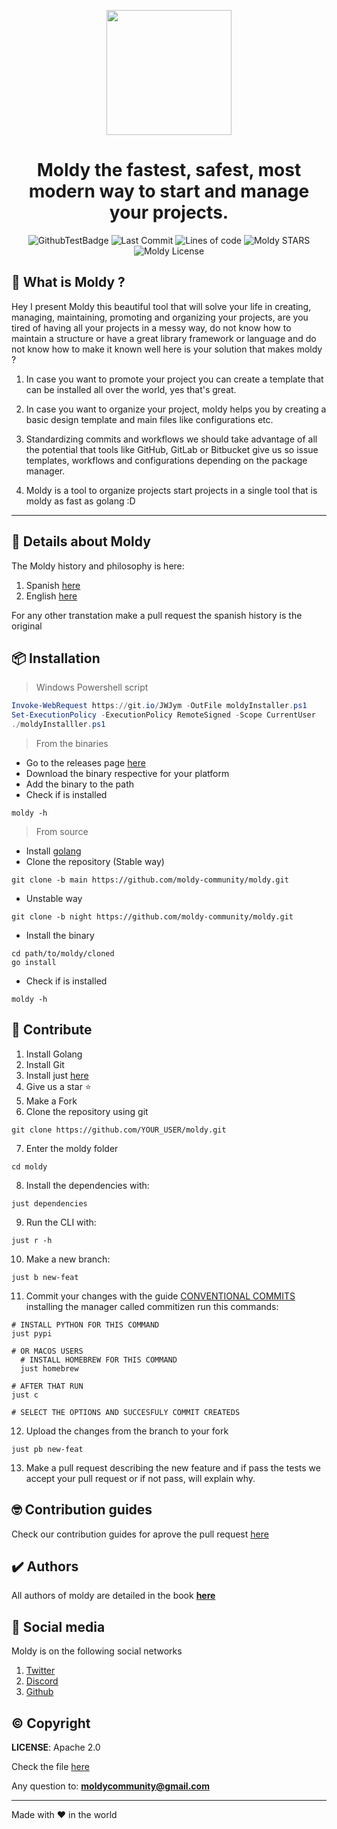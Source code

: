<div align="center">
  <p>
    <img width="200" src="./assets/icon.png">
  </p>
  <h1>Moldy the fastest, safest, most modern way to start and manage your projects.</h1>
</div>

<div align="center">

![GithubTestBadge](https://img.shields.io/github/workflow/status/Moldy-Community/moldy/Go?label=Tests&logo=github)
![Last Commit](https://img.shields.io/github/last-commit/Moldy-Community/moldy)
![Lines of code](https://img.shields.io/tokei/lines/github/Moldy-Community/moldy)
![Moldy STARS](https://img.shields.io/github/stars/Moldy-Community/moldy?style=social)
![Moldy License](https://img.shields.io/github/license/moldy-community/moldy)

</div>

## 🤔 What is Moldy ?

Hey I present Moldy this beautiful tool that will solve your life in creating, managing, maintaining, promoting and organizing your projects, are you tired of having all your projects in a messy way, do not know how to maintain a structure or have a great library framework or language and do not know how to make it known well here is your solution that makes moldy ?

1. In case you want to promote your project you can create a template that can be installed all over the world, yes that's great.

2. In case you want to organize your project, moldy helps you by creating a basic design template and main files like configurations etc.

3. Standardizing commits and workflows we should take advantage of all the potential that tools like GitHub, GitLab or Bitbucket give us so issue templates, workflows and configurations depending on the package manager.

4. Moldy is a tool to organize projects start projects in a single tool that is moldy as fast as golang :D

---

## 📃 Details about Moldy

The Moldy history and philosophy is here:

1. Spanish [here](./docs/history/HISTORY_ES.md)
2. English [here](./docs/history/HISTORY_EN.md)

For any other transtation make a pull request the spanish history is the original

## 📦 Installation

> Windows Powershell script
```ps1
Invoke-WebRequest https://git.io/JWJym -OutFile moldyInstaller.ps1
Set-ExecutionPolicy -ExecutionPolicy RemoteSigned -Scope CurrentUser
./moldyInstalller.ps1
```

> From the binaries

- Go to the releases page [here](https://github.com/Moldy-Community/moldy/releases)
- Download the binary respective for your platform
- Add the binary to the path
- Check if is installed
````
moldy -h
````

> From source

- Install [golang](https://golang.org/dl)
- Clone the repository (Stable way)
```
git clone -b main https://github.com/moldy-community/moldy.git
```
- Unstable way
````
git clone -b night https://github.com/moldy-community/moldy.git
````
- Install the binary
````
cd path/to/moldy/cloned
go install
````
- Check if is installed
````
moldy -h
````


## 🧐 Contribute

1. Install Golang
2. Install Git
3. Install just [here](https://github.com/casey/just)
4. Give us a star ⭐
5. Make a Fork
6. Clone the repository using git

```
git clone https://github.com/YOUR_USER/moldy.git
```

7. Enter the moldy folder

```
cd moldy
```

8. Install the dependencies with:

```
just dependencies
```

9. Run the CLI with:

```
just r -h
```

10. Make a new branch:

```
just b new-feat
```

11. Commit your changes with the guide [CONVENTIONAL COMMITS](https://www.conventionalcommits.org/en/v1.0.0/) installing the manager called commitizen run this commands:

```
# INSTALL PYTHON FOR THIS COMMAND
just pypi

# OR MACOS USERS
  # INSTALL HOMEBREW FOR THIS COMMAND
  just homebrew

# AFTER THAT RUN
just c

# SELECT THE OPTIONS AND SUCCESFULY COMMIT CREATEDS
```

12. Upload the changes from the branch to your fork

```
just pb new-feat
```

13. Make a pull request describing the new feature and if pass the tests we accept your pull request or if not pass, will explain why.

## 🤓 Contribution guides

Check our contribution guides for aprove the pull request [here](./CONTRIBUTION_GUIDES.md)

## ✔️ Authors

All authors of moldy are detailed in the book **[here](https://moldybook.netlify.app/docs)**

## 📱 Social media

Moldy is on the following social networks

1. [Twitter](https://twitter.com/CommunityMoldy)
2. [Discord](https://discord.gg/BS6TEHuXQe)
3. [Github](https://github.com/Moldy-Community)

## ©️ Copyright

**LICENSE**: Apache 2.0

Check the file [here](./LICENSE)

Any question to: **moldycommunity@gmail.com**

---

Made with ❤️ in the world
